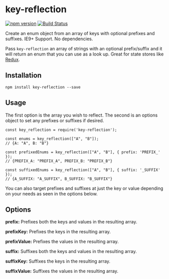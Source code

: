 # key-reflection

[![npm version](https://badge.fury.io/js/key-reflection.svg)](http://badge.fury.io/js/key-reflection)
[![Build Status](https://travis-ci.org/soluml/key-reflection.svg?branch=master)](https://travis-ci.org/soluml/key-reflection)

Create an enum object from an array of keys with optional prefixes and suffixes. IE9+ Support. No dependencies.

Pass `key-reflection` an array of strings with an optional prefix/suffix and it will return an enum that you can use as a look up. Great for state stores like [Redux](https://github.com/reduxjs/redux).

## Installation

`npm install key-reflection --save`

## Usage

The first option is the array you wish to reflect. The second is an options object to set any prefixes or suffixes if desired.

```
const key_reflection = require('key-reflection');

const enums = key_reflection(["A", "B"]);
// {A: "A", B: "B"}

const prefixedEnums = key_reflection(["A", "B"], { prefix: 'PREFIX_' });
// {PREFIX_A: "PREFIX_A", PREFIX_B: "PREFIX_B"}

const suffixedEnums = key_reflection(["A", "B"], { suffix: '_SUFFIX' });
// {A_SUFFIX: "A_SUFFIX", B_SUFFIX: "B_SUFFIX"}
```

You can also target prefixes and suffixes at just the key or value depending on your needs as seen in the options below.

## Options

**prefix:** Prefixes both the keys and values in the resulting array.

**prefixKey:** Prefixes the keys in the resulting array.

**prefixValue:** Prefixes the values in the resulting array.

**suffix:** Suffixes both the keys and values in the resulting array.

**suffixKey:** Suffixes the keys in the resulting array.

**suffixValue:** Suffixes the values in the resulting array.
